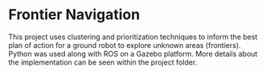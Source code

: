 # Frontier Navigation

This project uses clustering and prioritization techniques to inform the best plan of action for a ground robot to explore unknown areas (frontiers). Python was used along with ROS on a Gazebo platform. More details about the implementation can be seen within the project folder. 
